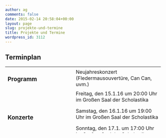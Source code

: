 ```yaml
---
author: ag
comments: false
date: 2015-02-14 20:58:04+00:00
layout: page
slug: projekte-und-termine
title: Projekte und Termine
wordpress_id: 3112
---
```


## Terminplan

<table width="584" style="height: 214px;" border="0" >
<tbody >
<tr >

<td >

### Programm
</td>

<td >Neujahreskonzert (Fledermausouvertüre, Can Can, uvm.)
</td>
</tr>
<tr >

<td >

### Konzerte
</td>

<td >Freitag, den 15.1.16 um 20:00 Uhr im Großen Saal der Scholastika

Samstag, den 16.1.16 um 19:00 Uhr im Großen Saal der Scholastika

Sonntag, den 17.1. um 17:00 Uhr im Großen Saal der Scholastika
</td>
</tr>
<tr >

<td >

### Probenbeginn im WS 15/16
</td>

<td >Mittwoch, den 7.10.2015 um 19:30 Scholastika
</td>
</tr>
<tr >

<td >

### Reguläre Proben
</td>

<td >immer mittwochs von 19.30 Uhr bis 22.00 Uhr in der Hölle (2. Stock, Scholastika, Ledererstraße 5)
</td>
</tr>
<tr >

<td >

### Probenwochenenden
</td>

<td >27.11. - 29.11.2015
8.1. - 10.1.2016
</td>
</tr>
</tbody>
</table>
